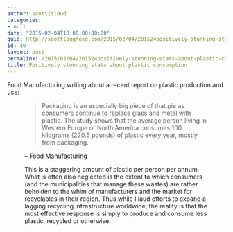 ```yaml
---
author: scottisloud
categories:
- null
date: "2015-02-04T18:00:00+00:00"
guid: http://scottlougheed.com/2015/02/04/201524positively-stunning-stats-about-plastic-consumption/
id: 49
layout: post
permalink: /2015/02/04/201524positively-stunning-stats-about-plastic-consumption/
title: Positively stunning stats about plastic consumption
---
```

Food Manufacturing writing about a recent report on plastic production and use:<figure>

> Packaging is an especially big piece of that pie as consumers continue to replace glass and metal with plastic. The study shows that the average person living in Western Europe or North America consumes 100 kilograms (220.5 pounds) of plastic every year, mostly from packaging.

– [Food Manufacturing](http://www.foodmanufacturing.com/blogs/2015/02/global-plastic-production-rises-recycling-efforts-fall-behind)

This is a staggering amount of plastic per person per annum. <span>What is often also neglected is the extent to which consumers (and the municipalities that manage these wastes) are rather beholden to the whim of manufacturers and the market for recyclables in their region.&nbsp;</span>Thus while I laud efforts to expand a lagging recycling infrastructure worldwide, the reality is that the most effective response is simply to produce and consume less plastic, recycled or otherwise.
